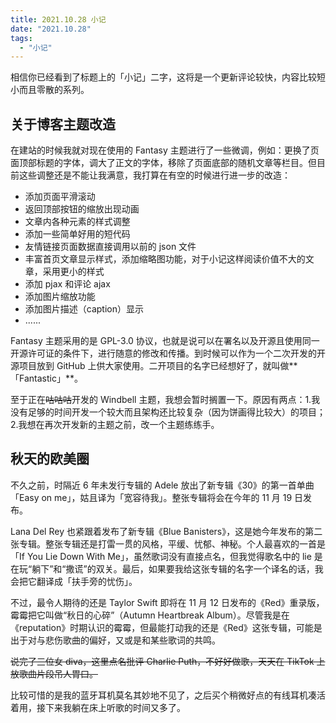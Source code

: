 ```yaml
---
title: 2021.10.28 小记
date: "2021.10.28"
tags:
  - "小记"
---
```


相信你已经看到了标题上的「小记」二字，这将是一个更新评论较快，内容比较短小而且零散的系列。

## 关于博客主题改造

在建站的时候我就对现在使用的 Fantasy 主题进行了一些微调，例如：更换了页面顶部标题的字体，调大了正文的字体，移除了页面底部的随机文章等栏目。但目前这些调整还是不能让我满意，我打算在有空的时候进行进一步的改造：

- 添加页面平滑滚动
- 返回顶部按钮的缩放出现动画
- 文章内各种元素的样式调整
- 添加一些简单好用的短代码
- 友情链接页面数据直接调用以前的 json 文件
- 丰富首页文章显示样式，添加缩略图功能，对于小记这样阅读价值不大的文章，采用更小的样式
- 添加 pjax 和评论 ajax
- 添加图片缩放功能
- 添加图片描述（caption）显示
- ......

Fantasy 主题采用的是 GPL-3.0 协议，也就是说可以在署名以及开源且使用同一开源许可证的条件下，进行随意的修改和传播。到时候可以作为一个二次开发的开源项目放到 GitHub 上供大家使用。二开项目的名字已经想好了，就叫做**「Fantastic」**。

至于正在~~咕咕咕~~开发的 Windbell 主题，我想会暂时搁置一下。原因有两点：1.我没有足够的时间开发一个较大而且架构还比较复杂（因为饼画得比较大）的项目；2.我想在再次开发新的主题之前，改一个主题练练手。

## 秋天的欧美圈

不久之前，时隔近 6 年未发行专辑的 Adele 放出了新专辑《30》的第一首单曲「Easy on me」，姑且译为「宽容待我」。整张专辑将会在今年的 11 月 19 日发布。

Lana Del Rey 也紧跟着发布了新专辑《Blue Banisters》，这是她今年发布的第二张专辑。整张专辑还是打雷一贯的风格，平缓、忧郁、神秘。个人最喜欢的一首是「If You Lie Down With Me」，虽然歌词没有直接点名，但我觉得歌名中的 lie 是在玩“躺下”和“撒谎”的双关。最后，如果要我给这张专辑的名字一个译名的话，我会把它翻译成「扶手旁的忧伤」。

不过，最令人期待的还是 Taylor Swift 即将在 11 月 12 日发布的《Red》重录版，霉霉把它叫做“秋日的心碎”（Autumn Heartbreak Album）。尽管我是在《reputation》时期认识的霉霉，但最能打动我的还是《Red》这张专辑，可能是出于对与悲伤歌曲的偏好，又或是和某些歌词的共鸣。

~~说完了三位女 diva，这里点名批评 Charlie Puth，不好好做歌，天天在 TikTok 上放歌曲片段吊人胃口。~~

比较可惜的是我的蓝牙耳机莫名其妙地不见了，之后买个稍微好点的有线耳机凑活着用，接下来我躺在床上听歌的时间又多了。
